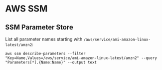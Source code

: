 # AWS SSM

## SSM Parameter Store

List all parameter names starting with `/aws/service/ami-amazon-linux-latest/amzn2`:

```
aws ssm describe-parameters --filter "Key=Name,Values=/aws/service/ami-amazon-linux-latest/amzn2" --query "Parameters[*].{Name:Name}" --output text
```

